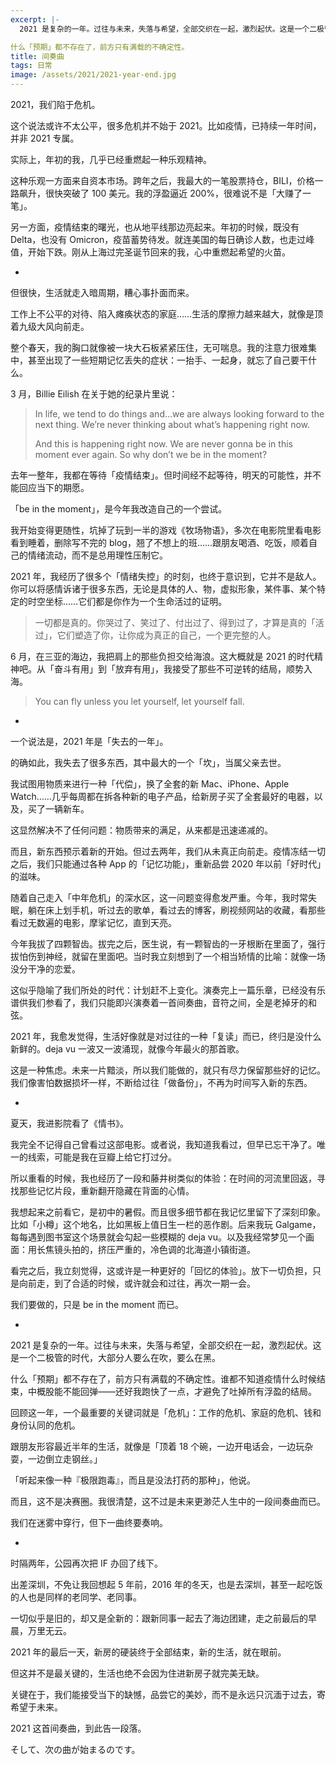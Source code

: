 ```yaml
---
excerpt: |-
  2021 是复杂的一年。过往与未来，失落与希望，全部交织在一起，激烈起伏。这是一个二极管的时代，大部分人要么在吹，要么在黑。

什么「预期」都不存在了，前方只有满载的不确定性。
title: 间奏曲
tags: 日常
image: /assets/2021/2021-year-end.jpg
---
```


2021，我们陷于危机。

这个说法或许不太公平，很多危机并不始于 2021。比如疫情，已持续一年时间，并非 2021 专属。

实际上，年初的我，几乎已经重燃起一种乐观精神。

这种乐观一方面来自资本市场。跨年之后，我最大的一笔股票持仓，BILI，价格一路飙升，很快突破了 100 美元。我的浮盈逼近 200%，很难说不是「大赚了一笔」。

另一方面，疫情结束的曙光，也从地平线那边亮起来。年初的时候，既没有 Delta，也没有 Omicron，疫苗蓄势待发。就连美国的每日确诊人数，也走过峰值，开始下跌。刚从上海过完圣诞节回来的我，心中重燃起希望的火苗。

-

但很快，生活就走入暗周期，糟心事扑面而来。

工作上不公平的对待、陷入瘫痪状态的家庭……生活的摩擦力越来越大，就像是顶着九级大风向前走。

整个春天，我的胸口就像被一块大石板紧紧压住，无可喘息。我的注意力很难集中，甚至出现了一些短期记忆丢失的症状：一抬手、一起身，就忘了自己要干什么。

3 月，Billie Eilish 在关于她的纪录片里说：

> In life, we tend to do things and…we are always looking forward to the next thing. We’re never thinking about what’s happening right now.   
>
> And this is happening right now. We are never gonna be in this moment ever again. So why don’t we be in the moment?

去年一整年，我都在等待「疫情结束」。但时间经不起等待，明天的可能性，并不能回应当下的期愿。

「be in the moment」，是今年我改造自己的一个尝试。

我开始变得更随性，坑掉了玩到一半的游戏《牧场物语》，多次在电影院里看电影看到睡着，删除写不完的 blog，翘了不想上的班……跟朋友喝酒、吃饭，顺着自己的情绪流动，而不是总用理性压制它。

2021 年，我经历了很多个「情绪失控」的时刻，也终于意识到，它并不是敌人。你可以将感情诉诸于很多东西，无论是具体的人、物，虚拟形象，某件事、某个特定的时空坐标……它们都是你作为一个生命活过的证明。

> 一切都是真的。你哭过了、笑过了、付出过了、得到过了，才算是真的「活过」，它们塑造了你，让你成为真正的自己，一个更完整的人。

6 月，在三亚的海边，我把肩上的那些负担交给海浪。这大概就是 2021 的时代精神吧。从「奋斗有用」到「放弃有用」，我接受了那些不可逆转的结局，顺势入海。

> You can fly unless you let yourself, let yourself fall.

-

一个说法是，2021 年是「失去的一年」。

的确如此，我失去了很多东西，其中最大的一个「坎」，当属父亲去世。

我试图用物质来进行一种「代偿」，换了全套的新 Mac、iPhone、Apple Watch……几乎每周都在拆各种新的电子产品，给新房子买了全套最好的电器，以及，买了一辆新车。

这显然解决不了任何问题：物质带来的满足，从来都是迅速递减的。

而且，新东西预示着新的开始。但过去两年，我们从未真正向前走。疫情冻结一切之后，我们只能通过各种 App 的「记忆功能」，重新品尝 2020 年以前「好时代」的滋味。

随着自己走入「中年危机」的深水区，这一问题变得愈发严重。今年，我时常失眠，躺在床上划手机，听过去的歌单，看过去的博客，刷视频网站的收藏，看那些看过无数遍的电影，摩挲记忆，直到天亮。

今年我拔了四颗智齿。拔完之后，医生说，有一颗智齿的一牙根断在里面了，强行拔怕伤到神经，就留在里面吧。当时我立刻想到了一个相当矫情的比喻：就像一场没分干净的恋爱。

这似乎隐喻了我们所处的时代：计划赶不上变化。演奏完上一篇乐章，已经没有乐谱供我们参看了，我们只能即兴演奏着一首间奏曲，音符之间，全是老掉牙的和弦。

2021 年，我愈发觉得，生活好像就是对过往的一种「复读」而已，终归是没什么新鲜的。deja vu 一波又一波涌现，就像今年最火的那首歌。

这是一种焦虑。未来一片黯淡，所以我们能做的，就只有尽力保留那些好的记忆。我们像害怕数据损坏一样，不断给过往「做备份」，不再为时间写入新的东西。

-

夏天，我进影院看了《情书》。

我完全不记得自己曾看过这部电影。或者说，我知道我看过，但早已忘干净了。唯一的线索，可能是我在豆瓣上给它打过分。

所以重看的时候，我也经历了一段和藤井树类似的体验：在时间的河流里回返，寻找那些记忆片段，重新翻开隐藏在背面的心情。

我想起来之前看它，是初中的暑假。而且很多细节都在我记忆里留下了深刻印象。比如「小樽」这个地名，比如黑板上值日生一栏的恶作剧。后来我玩 Galgame，每每遇到图书室这个场景就会勾起一些模糊的 deja vu。以及我经常梦见一个画面：用长焦镜头拍的，挤压严重的，冷色调的北海道小镇街道。

看完之后，我立刻觉得，这或许是一种更好的「回忆的体验」。放下一切负担，只是向前走，到了合适的时候，或许就会和过往，再次一期一会。

我们要做的，只是 be in the moment 而已。

-

2021 是复杂的一年。过往与未来，失落与希望，全部交织在一起，激烈起伏。这是一个二极管的时代，大部分人要么在吹，要么在黑。

什么「预期」都不存在了，前方只有满载的不确定性。谁都不知道疫情什么时候结束，中概股能不能回弹——还好我跑快了一点，才避免了吐掉所有浮盈的结局。

回顾这一年，一个最重要的关键词就是「危机」：工作的危机、家庭的危机、钱和身份认同的危机。

跟朋友形容最近半年的生活，就像是「顶着 18 个碗，一边开电话会，一边玩杂耍，一边倒立走钢丝。」

「听起来像一种『极限跑毒』，而且是没法打药的那种」，他说。

而且，这不是决赛圈。我很清楚，这不过是未来更渺茫人生中的一段间奏曲而已。

我们在迷雾中穿行，但下一曲终要奏响。

-

时隔两年，公园再次把 IF 办回了线下。

出差深圳，不免让我回想起 5 年前，2016 年的冬天，也是去深圳，甚至一起吃饭的人也是同样的老同学、老同事。

一切似乎是旧的，却又是全新的：跟新同事一起去了海边团建，走之前最后的早晨，万里无云。

2021 年的最后一天，新房的硬装终于全部结束，新的生活，就在眼前。

但这并不是最关键的，生活也绝不会因为住进新房子就完美无缺。

关键在于，我们能接受当下的缺憾，品尝它的美妙，而不是永远只沉湎于过去，寄希望于未来。

2021 这首间奏曲，到此告一段落。

そして、次の曲が始まるのです。
